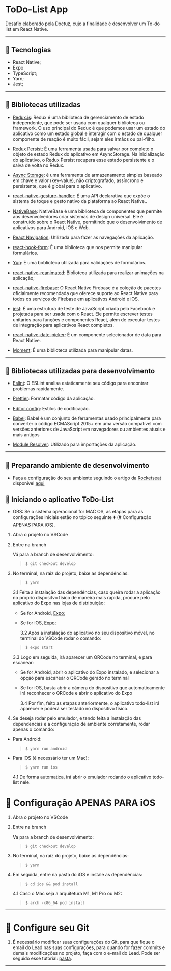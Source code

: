 # ToDo-List App

Desafio elaborado pela Doctuz, cujo a finalidade é desenvolver um To-do list em React Native.

---

## 💬 Tecnologias

- React Native;
- Expo
- TypeScript;
- Yarn;
- Jest;

---

## 💬 Bibliotecas utilizadas

- [Redux.js](https://redux.js.org/):
  Redux é uma biblioteca de gerenciamento de estado independente, que pode ser usada com qualquer biblioteca ou framework. O uso principal do Redux é que podemos usar um estado do aplicativo como um estado global e interagir com o estado de qualquer componente de reação é muito fácil, sejam eles irmãos ou pai-filho.

- [Redux Persist](https://github.com/rt2zz/redux-persist#readme):
  É uma ferramenta usada para salvar por completo o objeto de estado Redux do aplicativo em AsyncStorage. Na inicialização do aplicativo, o Redux Persist recupera esse estado persistente e o salva de volta no Redux.

- [Async Storage](https://react-native-async-storage.github.io/async-storage/docs/usage/):
  é uma ferramenta de armazenamento simples baseado em chave e valor (key-value), não criptografado, assíncrono e persistente, que é global para o aplicativo.

- [react-native-gesture-handler](https://github.com/software-mansion/react-native-gesture-handler#readme):
  É uma API declarativa que expõe o sistema de toque e gesto nativo da plataforma ao React Native..

- [NativeBase](https://nativebase.io/):
  NativeBase é uma biblioteca de componentes que permite aos desenvolvedores criar sistemas de design universal. Ele é construído sobre o React Native, permitindo que o desenvolvimento de aplicativos para Android, iOS e Web.

- [React Navigation](https://reactnavigation.org/docs/getting-started/):
  Utilizada para fazer as navegações da aplicação.

- [react-hook-form](https://react-hook-form.com/):
  É uma biblioteca que nos permite manipular formulários.

- [Yup](https://github.com/jquense/yup):
  É uma boblioteca utilizada para validações de formulários.

- [react-native-reanimated](https://github.com/software-mansion/react-native-reanimated):
  Biblioteca utilizada para realizar animações na aplicação;

- [react-native-firebase](https://rnfirebase.io/):
  O React Native Firebase é a coleção de pacotes oficialmente recomendada que oferece suporte ao React Native para todos os serviços do Firebase em aplicativos Android e iOS.

- [jest](https://jestjs.io/docs/getting-started):
  É uma estrutura de teste de JavaScript criada pelo Facebook e projetada para ser usada com o React. Ele permite escrever testes unitários para funções e componentes React, além de executar testes de integração para aplicativos React completos.

- [react-native-date-picker](https://github.com/henninghall/react-native-date-picker):
  É um componente selecionador de data para React Native.

- [Moment](https://momentjs.com/):
  É uma biblioteca utilizada para manipular datas.

---

## 💬 Bibliotecas utilizadas para desenvolvimento

- [Eslint](https://eslint.org/):
  O ESLint analisa estaticamente seu código para encontrar problemas rapidamente.

- [Prettier](https://prettier.io/):
  Formatar código da aplicação.

- [Editor config](https://editorconfig.org/):
  Estilos de codificação.

- [Babel](https://babeljs.io/docs/en/):
  Babel é um conjunto de ferramentas usado principalmente para converter o código ECMAScript 2015+ em uma versão compatível com versões anteriores de JavaScript em navegadores ou ambientes atuais e mais antigos

- [Module Resolver](https://github.com/tleunen/babel-plugin-module-resolver):
  Utilizado para importações da aplicação.

---

## 💬 Preparando ambiente de desenvolvimento

- Faça a configuração do seu ambiente seguindo o artigo da [Rocketseat](https://rocketseat.com.br/) disponível [aqui](https://react-native.rocketseat.dev/)

## 🚀 Iniciando o aplicativo ToDo-List

- OBS: Se o sistema operacional for MAC OS, as etapas para as configurações iniciais estão no tópico seguinte ⬇️ (# Configuração APENAS PARA iOS).

1. Abra o projeto no VSCode
2. Entre na branch

   Vá para a branch de desenvolvimento:

   > `$ git checkout develop`

3. No terminal, na raiz do projeto, baixe as dependências:

   > `$ yarn`

   3.1 Feita a instalação das dependências, caso queira rodar a aplicação no próprio dispositvo físico de maneira mais rápida, procure pelo aplicativo do Expo nas lojas de distribuição:

   - Se for Android, [Expo](https://play.google.com/store/apps/details?id=host.exp.exponent&hl=pt_BR&gl=US);
   - Se for iOS, [Expo](https://apps.apple.com/br/app/expo-go/id982107779);

     3.2 Após a instalação do aplicativo no seu dispositivo móvel, no terminal do VSCode rodar o comando:

   > `$ expo start`

   3.3 Logo em seguida, irá aparecer um QRCode no terminal, e para escanear:

   - Se for Android, abrir o aplicativo do Expo instalado, e selecionar a opção para escanear o QRCode gerado no terminal
   - Se for iOS, basta abrir a câmera do dispositivo que automaticamente irá reconhecer o QRCode e abrir o aplicativo do Expo

     3.4 Por fim, feito as etapas anteriormente, o aplicativo todo-list irá aparecer e poderá ser testado no dispositivo físico.

4. Se deseja rodar pelo emulador, e tendo feita a instalação das dependencias e a configuração de ambiente corretamente, rodar apenas o comando:

- Para Android:
  > `$ yarn run android`
- Para iOS (é necessário ter um Mac):

  > `$ yarn run ios`

  4.1 De forma automatica, irá abrir o emulador rodando o aplicativo todo-list nele.

# 💬 Configuração APENAS PARA iOS

1. Abra o projeto no VSCode
2. Entre na branch

   Vá para a branch de desenvolvimento:

   > `$ git checkout develop`

3. No terminal, na raiz do projeto, baixe as dependências:

   > `$ yarn`

4. Em seguida, entre na pasta do iOS e instale as dependências:

   > `$ cd ios && pod install`

   4.1 Caso o Mac seja a arquitetura M1, M1 Pro ou M2:

   > `$ arch -x86_64 pod install`

---

# 💬 Configure seu Git

1. É necessário modificar suas configurações do Git, para que fique o email do Lead nas suas configurações, para quando for fazer commits e demais modificações no projeto, faça com o e-mail do Lead. Pode ser seguido esse tutorial: [pasta](https://git-scm.com/book/pt-br/v2/Come%C3%A7ando-Configura%C3%A7%C3%A3o-Inicial-do-Git).

---
